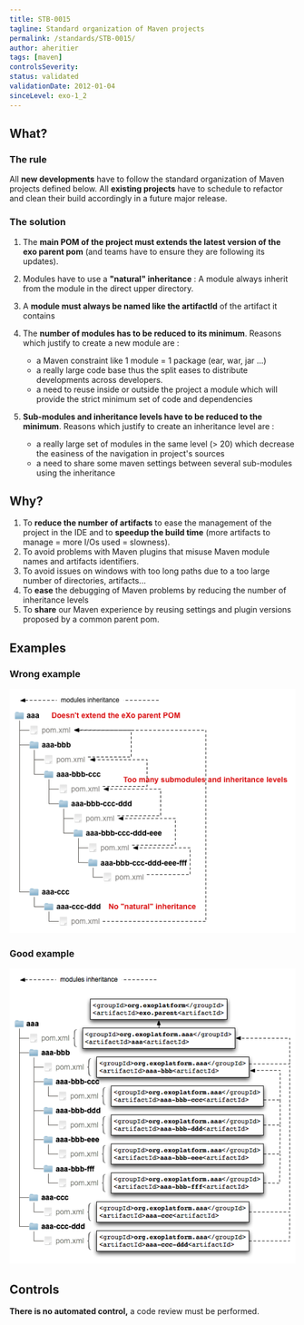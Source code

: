 ```yaml
---
title: STB-0015
tagline: Standard organization of Maven projects
permalink: /standards/STB-0015/
author: aheritier
tags: [maven]
controlsSeverity:
status: validated
validationDate: 2012-01-04
sinceLevel: exo-1_2
---
```


<a name="what"></a>
## What?

### <i class="fa fa-info-circle"></i> The rule

All **new developments** have to follow the standard organization of Maven projects defined below.
All **existing projects** have to schedule to refactor and clean their build accordingly in a future major release.

### <i class="fa fa-lightbulb-o"></i> The solution

1. The **main POM of the project must extends the latest version of the exo parent pom** (and teams have to ensure they are
following its updates).

2. Modules have to use a **"natural" inheritance** : A module always inherit from the module in the direct upper directory.

3. A **module must always be named like the artifactId** of the artifact it contains

4. The **number of modules has to be reduced to its minimum**. Reasons which justify to create a new module are :

    * a Maven constraint like 1 module = 1 package (ear, war, jar ...)
    * a really large code base thus the split eases to distribute developments across developers.
    * a need to reuse inside or outside the project a module which will provide the strict minimum set of code and dependencies

5. **Sub-modules and inheritance levels have to be reduced to the minimum**. Reasons which justify to create an inheritance level
 are :

    * a really large set of modules in the same level (> 20) which decrease the easiness of the navigation in project's sources
    * a need to share some maven settings between several sub-modules using the inheritance

<a name="why"></a>
## Why?

1. To **reduce the number of artifacts** to ease the management of the project in the IDE and to **speedup the build time** (more
artifacts to manage = more I/Os used = slowness).
1. To avoid problems with Maven plugins that misuse Maven module names and artifacts identifiers.
1. To avoid issues on windows with too long paths due to a too large number of directories, artifacts...
1. To **ease** the debugging of Maven problems by reducing the number of inheritance levels
1. To **share** our Maven experience by reusing settings and plugin versions proposed by a common parent pom.

<a name="examples"></a>
## Examples

<div class="panel panel-danger">
  <div class="panel-heading">
    <h3 class="panel-title"><i class="fa fa-thumbs-down pull-right"></i> Wrong example</h3>
  </div>
  <div class="panel-body">
<img src="/resources/standards/build/STB-0015-wrong.png"/>
  </div>
</div>


<div class="panel panel-success">
  <div class="panel-heading">
    <h3 class="panel-title"><i class="fa fa-thumbs-up pull-right"></i> Good example</h3>
  </div>
  <div class="panel-body">
<img src="/resources/standards/build/STB-0015-good.png"/>
  </div>
</div>


<a name="controls"></a>
## <i class="fa fa-shield"></i> Controls

<div class="alert alert-warning">
  <i class="fa fa-exclamation-triangle"></i> <strong>There is no automated control,</strong> a code review must be performed.
</div>
